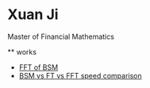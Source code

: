 # Xuan Ji 
Master of Financial Mathematics

** works
- [FFT of BSM](Fourier_Transform_Heston_BSM.ipynb)
- [BSM vs FT vs FFT speed comparison](Speed_Comparison.ipynb)
